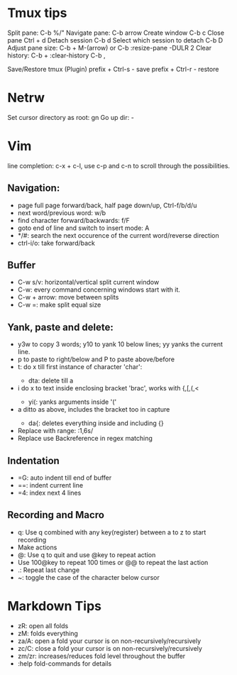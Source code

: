 # Tmux tips
Split pane: C-b %/"
Navigate pane: C-b arrow
Create window C-b c
Close pane Ctrl + d
Detach session C-b d
Select which session to detach C-b D
Adjust pane size: C-b + M-(arrow) or C-b :resize-pane -DULR 2
Clear history: C-b + :clear-history
C-b ,

Save/Restore tmux (Plugin)
prefix + Ctrl-s - save
prefix + Ctrl-r - restore


# Netrw
Set cursor directory as root: gn
Go up dir: -

# Vim
line completion: c-x + c-l, use c-p and c-n to scroll through the possibilities.

## Navigation:
- page full page forward/back, half page down/up, Ctrl-f/b/d/u
- next word/previous word: w/b
- find character forward/backwards: f/F
- goto end of line and switch to insert mode: A
- */#: search the next occurence of the current word/reverse direction
- ctrl-i/o: take forward/back

## Buffer
- C-w s/v: horizontal/vertical split current window
- C-w: every command concerning windows start with it.
- C-w + arrow: move between splits
- C-w =: make split equal size

## Yank, paste and delete:
- y3w to copy 3 words; y10<downarrow> to yank 10 below lines; yy yanks the current line.
- p to paste to right/below and P to paste above/before
- t<char>: do x till first instance of character 'char':
	- dta: delete till a
- i<brac> do x to text inside enclosing bracket 'brac', works with {,[,(,<	
	- yi(: yanks arguments inside '('
- a<brac> ditto as above, includes the bracket too in capture
	- da{: deletes everything inside and including {}
- Replace with range: :1,6s/
- Replace use Backreference in regex matching

## Indentation
- =G: auto indent till end of buffer
- ==: indent current line
- =4<downarrow>: index next 4 lines

## Recording and Macro
- q<register>: Use q combined with any key(register) between a to z to start recording
- Make actions
- @<register>: Use q to quit and use @key to repeat action
- Use 100@key to repeat 100 times or @@ to repeat the last action
- .: Repeat last change
- ~: toggle the case of the character below cursor

# Markdown Tips
- zR: open all folds
- zM: folds everything 
- za/A: open a fold your cursor is on non-recursively/recursively
- zc/C: close a fold your cursor is on non-recursively/recursively
- zm/zr: increases/reduces fold level throughout the buffer
- :help fold-commands for details
